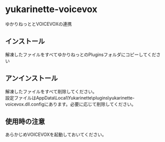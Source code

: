 # yukarinette-voicevox
ゆかりねっととVOICEVOXの連携

## インストール
解凍したファイルをすべてゆかりねっとのPluginsフォルダにコピーしてください

## アンインストール
解凍したファイルをすべて削除してください。  
設定ファイルはAppData\Local\Yukarinette\plugins\yukarinette-voicevox.dll.configにあります。必要に応じて削除してください。

## 使用時の注意
あらかじめVOICEVOXを起動しておいてください。
